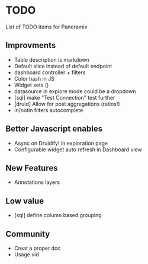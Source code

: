 # TODO
List of TODO items for Panoramix

## Improvments
* Table description is markdown
* Default slice instead of default endpoint
* dashboard controller + filters
* Color hash in JS
* Widget sets ()
* datasource in explore mode could be a dropdown
* [sql] make "Test Connection" test further
* [druid] Allow for post aggregations (ratios!)
* in/notin filters autocomplete

## Better Javascript enables
* Async on Druidify! in exploration page
* Configurable widget auto refresh in Dashboard view

## New Features
* Annotations layers

## Low value
* [sql] define column based grouping

## Community
* Creat a proper doc
* Usage vid
